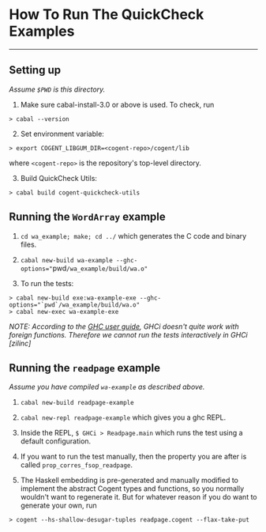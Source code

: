 # How To Run The QuickCheck Examples
---------------------------------------------------

## Setting up

_Assume `$PWD` is this directory._

1. Make sure cabal-install-3.0 or above is used. To check, run
```
> cabal --version
```

2. Set environment variable:
```
> export COGENT_LIBGUM_DIR=<cogent-repo>/cogent/lib
```
where `<cogent-repo>` is the repository's top-level directory.

3. Build QuickCheck Utils:
```
> cabal build cogent-quickcheck-utils
```

## Running the `WordArray` example

1. `cd wa_example; make; cd ../` which generates the C code and binary files.

2. `cabal new-build wa-example --ghc-options="`pwd`/wa_example/build/wa.o"`

3. To run the tests:
```
> cabal new-build exe:wa-example-exe --ghc-options="`pwd`/wa_example/build/wa.o"
> cabal new-exec wa-example-exe
```
_NOTE: According to the [GHC user guide](https://downloads.haskell.org/ghc/latest/docs/users_guide/ghci.html#faq-and-things-to-watch-out-for), GHCi doesn't quite work with foreign functions.
Therefore we cannot run the tests interactively in GHCi [zilinc]_


## Running the `readpage` example

_Assume you have compiled `wa-example` as described above._

1. `cabal new-build readpage-example`

2. `cabal new-repl readpage-example` which gives you a ghc REPL.

3. Inside the REPL, `$ GHCi > Readpage.main` which runs the test using a default configuration.

4. If you want to run the test manually, then the property you are after is called `prop_corres_fsop_readpage`.

5. The Haskell embedding is pre-generated and manually modified to implement the abstract
Cogent types and functions, so you normally wouldn't want to regenerate it.
   But for whatever reason if you do want to generate your own, run
```
> cogent --hs-shallow-desugar-tuples readpage.cogent --flax-take-put
```
